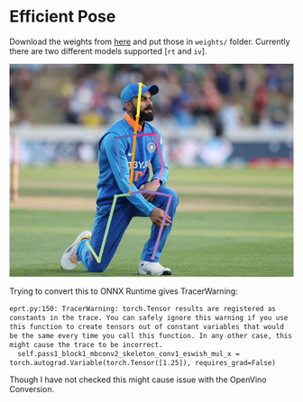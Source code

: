# Efficient Pose

Download the weights from [here](https://github.com/daniegr/EfficientPose/blob/f1c7e26cd28d2fdf58a87691afbf201f792cdc39/models/pytorch) and put those in `weights/` folder. Currently there are two different models supported [`rt` and `iv`].

<img src="sample.png">

Trying to convert this to ONNX Runtime gives TracerWarning:
```
eprt.py:150: TracerWarning: torch.Tensor results are registered as constants in the trace. You can safely ignore this warning if you use this function to create tensors out of constant variables that would be the same every time you call this function. In any other case, this might cause the trace to be incorrect.
  self.pass1_block1_mbconv2_skeleton_conv1_eswish_mul_x = torch.autograd.Variable(torch.Tensor([1.25]), requires_grad=False)
```

Though I have not checked this might cause issue with the OpenVino Conversion.
